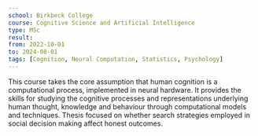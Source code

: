 ```yaml
---
school: Birkbeck College
course: Cognitive Science and Artificial Intelligence
type: MSc
result:
from: 2022-10-01
to: 2024-08-01
tags: [Cognition, Neural Computation, Statistics, Psychology]
---
```

This course takes the core assumption that human cognition is a computational process, implemented in neural hardware. It provides the skills for studying the cognitive processes and representations underlying human thought, knowledge and behaviour through computational models and techniques. Thesis focused on whether search strategies employed in social decision making affect honest outcomes.
